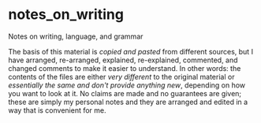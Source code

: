 # notes_on_writing
Notes on writing, language, and grammar

The basis of this material is *copied and pasted* from different sources, but I have arranged,
re-arranged, explained, re-explained, commented, and changed comments to make it easier to
understand. In other words: the contents of the files are either *very different* to the original
material or *essentially the same and don't provide anything new*, depending on how you want to
look at it. No claims are made and no guarantees are given; these are simply my personal notes and
they are arranged and edited in a way that is convenient for me.